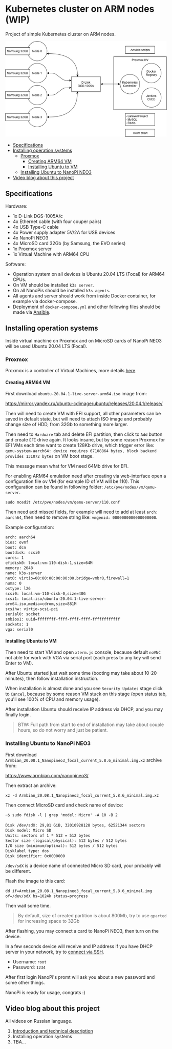 # Kubernetes cluster on ARM nodes (WIP)

Project of simple Kubernetes cluster on ARM nodes.

![Image](arm-cluster.png)

<!-- toc -->

- [Specifications](#specifications)
- [Installing operation systems](#installing-operation-systems)
  * [Proxmox](#proxmox)
    + [Creating ARM64 VM](#creating-arm64-vm)
    + [Installing Ubuntu to VM](#installing-ubuntu-to-vm)
  * [Installing Ubuntu to NanoPi NEO3](#installing-ubuntu-to-nanopi-neo3)
- [Video blog about this project](#video-blog-about-this-project)

<!-- tocstop -->

## Specifications

Hardware:

- 1x D-Link DGS-1005A/c
- 4x Ethernet cable (with four couper pairs)
- 4x USB Type-C cable
- 4x Power supply adapter 5V/2A for USB devices
- 4x NanoPi NEO3
- 4x MicroSD card 32Gb (by Samsung, the EVO series)
- 1x Proxmox server
- 1x Virtual Machine with ARM64 CPU

Software:

- Operation system on all devices is Ubuntu 20.04 LTS (Focal) for ARM64 CPUs. 
- On VM should be installed `k3s server`.
- On all NanoPis should be installed `k3s agents`.
- All agents and server should work from inside Docker container, for example via docker-compose.
- Deployment of `docker-compose.yml` and other following files should be made via [Ansible](https://www.ansible.com/).

## Installing operation systems

Inside virtual machine on Proxmox and on MicroSD cards of
NanoPi NEO3 will be used Ubuntu 20.04 LTS (Focal).

### Proxmox

Proxmox is a controller of Virtual Machines, more details [here](https://www.proxmox.com/).

#### Creating ARM64 VM 

First download `ubuntu-20.04.1-live-server-arm64.iso` image from:

https://mirror.yandex.ru/ubuntu-cdimage/ubuntu/releases/20.04.1/release/

Then will need to create VM with EFI support, all other parameters
can be saved in default state, but will need to attach ISO image
and probably change size of HDD, from 32Gb to something more larger.

Then need to `Hardware` tab and delete EFI partition, then
click to `Add` button and create `EFI` drive again.
It looks insane, but by some reason Proxmox for EFI VMs each time
want to create 128Kb drive, which trigger error like:
`qemu-system-aarch64: device requires 67108864 bytes, block backend provides 131072 bytes`
on VM boot stage.

This message mean what for VM need 64Mb drive for EFI.

For enabling ARM64 emulation need after creating via
web-interface open a configuration file ov VM
(for example ID of VM will be 110). This configuration can be found
in following folder: `/etc/pve/nodes/vm/qemu-server`.

```shell script
sudo mcedit /etc/pve/nodes/vm/qemu-server/110.conf
```

Then need add missed fields, for example will need to add at least `arch: aarch64`, 
then need to remove string like: `vmgenid: 0000000000000000000`.

Example configuration:

```
arch: aarch64
bios: ovmf
boot: dcn
bootdisk: scsi0
cores: 1
efidisk0: local:vm-110-disk-1,size=64M
memory: 2048
name: k3s-server
net0: virtio=00:00:00:00:00:00,bridge=vmbr0,firewall=1
numa: 0
ostype: l26
scsi0: local:vm-110-disk-0,size=40G
scsi1: local:iso/ubuntu-20.04.1-live-server-arm64.iso,media=cdrom,size=881M
scsihw: virtio-scsi-pci
serial0: socket
smbios1: uuid=ffffffff-ffff-ffff-ffff-ffffffffffff
sockets: 1
vga: serial0
```

#### Installing Ubuntu to VM

Then need to start VM and open `xterm.js` console, because default `noVNC`
not able for work with VGA via serial port (each press to any key will send Enter to VM).

After Ubuntu started just wait some time (booting may take about 10-20 minutes),
then follow installation instruction.

When installation is almost done and you see `Security Updates` stage click to
`Cancel`, because by some reason VM stuck on this stage (open status tab, you'll
see 100% of CPU and memory usage). 

After installation Ubuntu should receive IP address via DHCP, and you may finally login.

> BTW: Full path from start to end of installation may take about couple hours, so do not worry and just be patient.

### Installing Ubuntu to NanoPi NEO3

First download `Armbian_20.08.1_Nanopineo3_focal_current_5.8.6_minimal.img.xz` archive from:

https://www.armbian.com/nanopineo3/

Then extract an archive:

```shell script
xz -d Armbian_20.08.1_Nanopineo3_focal_current_5.8.6_minimal.img.xz
``` 

Then connect MicroSD card and check name of device:

```shell script
~$ sudo fdisk -l | grep 'model: Micro' -A 10 -B 2

Disk /dev/sdX: 29,81 GiB, 32010928128 bytes, 62521344 sectors
Disk model: Micro SD        
Units: sectors of 1 * 512 = 512 bytes
Sector size (logical/physical): 512 bytes / 512 bytes
I/O size (minimum/optimal): 512 bytes / 512 bytes
Disklabel type: dos
Disk identifier: 0x0000000
``` 

`/dev/sdX` is a device name of connected Micro SD card, your probably will be different.

Flash the image to this card:

```shell script
dd if=Armbian_20.08.1_Nanopineo3_focal_current_5.8.6_minimal.img of=/dev/sdX bs=1024k status=progress
``` 

Then wait some time.

> By default, size of created partition is about 800Mb, try to use `gparted` for increasing space to 32Gb

After flashing, you may connect a card to NanoPi NEO3, then turn on the device.

In a few seconds device will receive and IP address if you have DHCP server in your network,
try to [connect via SSH](https://docs.armbian.com/User-Guide_Getting-Started/#how-to-login).

* Username: `root`
* Password: `1234`

After first login NanoPi's promt will ask you about a new password and some other things.

NanoPi is ready for usage, congrats :)

## Video blog about this project

All videos on Russian language.

1. [Introduction and technical description](https://www.youtube.com/watch?v=jXRgqQrbKAo)
2. Installing operation systems
3. TBA...
